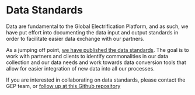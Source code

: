 # Data Standards
Data are fundamental to the Global Electrification Platform, and as such, we have put effort into documenting the data input and output standards in order to facilitate easier data exchange with our partners.

As a jumping off point, [we have published the data standards](https://global-electrification-platform.github.io/User_Guide/user-manual/data_standards/GEP_DataStandards_v1.xlsx). The goal is to work with partners and clients to identify commonalities in our data collection and our data needs and work towards data conversion tools that allow for easier integration of new data into all our processes.

If you are interested in collaborating on data standards, please contact the GEP team, or [follow up at this Github repository](https://github.com/global-electrification-platform/User_Guide)
